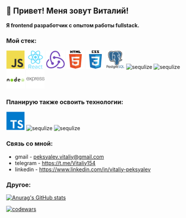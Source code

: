 ## :wave: Привет! Меня зовут Виталий!

 **Я frontend разработчик с опытом работы fullstack.**

### Мой стек: 
<img src="https://raw.githubusercontent.com/devicons/devicon/master/icons/javascript/javascript-original.svg" width="50" alt="JS"/> <img src="https://raw.githubusercontent.com/devicons/devicon/master/icons/react/react-original-wordmark.svg" width="50" alt="react"/> <img src="https://raw.githubusercontent.com/devicons/devicon/master/icons/redux/redux-original.svg" width="50" alt="redux"/> <img src="https://raw.githubusercontent.com/devicons/devicon/master/icons/html5/html5-original-wordmark.svg" width="50" alt="HTML"/> <img src="https://raw.githubusercontent.com/devicons/devicon/master/icons/css3/css3-original-wordmark.svg" width="50" alt="CSS"/> <img src="https://raw.githubusercontent.com/devicons/devicon/master/icons/postgresql/postgresql-original-wordmark.svg" width="50" alt="postgres"/> <img src="https://sequelize.org/img/logo.svg" width="50" alt="sequlize"/> <img src="https://camo.githubusercontent.com/fbfcb9e3dc648adc93bef37c718db16c52f617ad055a26de6dc3c21865c3321d/68747470733a2f2f7777772e766563746f726c6f676f2e7a6f6e652f6c6f676f732f6769742d73636d2f6769742d73636d2d69636f6e2e737667" width="50" alt="sequlize"/> <img src="https://raw.githubusercontent.com/devicons/devicon/master/icons/nodejs/nodejs-original-wordmark.svg" width="50" alt="nodejs"/> <img src="https://raw.githubusercontent.com/devicons/devicon/master/icons/express/express-original-wordmark.svg" width="50" alt="express"/>


### Планирую также освоить технологии:

<img src="https://raw.githubusercontent.com/devicons/devicon/master/icons/typescript/typescript-original.svg" width="50" alt="sequlize"/> <img src="https://www.datocms-assets.com/45470/1631026680-logo-react-native.png?fm=webp" width="75" alt="sequlize"/> <img src="https://polyakovdmitriy.ru/wp-content/uploads/2020/09/Getting-Started-with-NextJS.jpg" width="90" alt="sequlize"/> 

### Связь со мной:
- gmail - peksyalev.vitaliy@gmail.com
- telegram - https://t.me/Vitaliy154
- linkedin - https://www.linkedin.com/in/vitaliy-peksyalev


### Другое: 

[![Anurag's GitHub stats](https://github-readme-stats.vercel.app/api?username=VitaliyPks&show_icons=true&theme=dark)](https://github.com/anuraghazra/github-readme-stats)


[![codewars](https://www.codewars.com/users/Vitaliy1122/badges/micro)](https://www.codewars.com/users/Vitaliy1122) 

